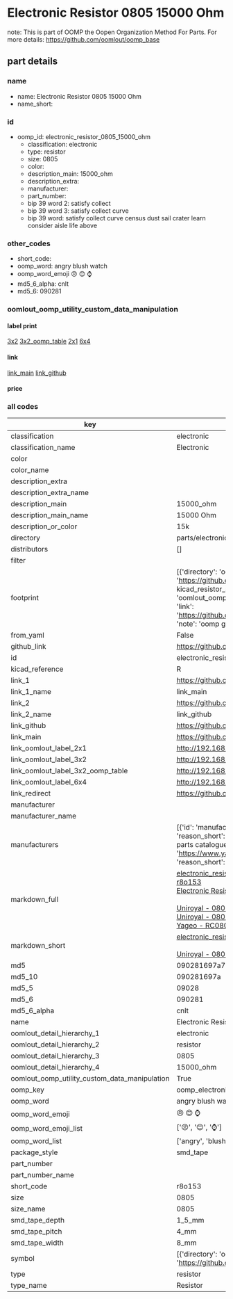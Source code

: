 # Electronic Resistor 0805 15000 Ohm  

note: This is part of OOMP the Oopen Organization Method For Parts. For more details: https://github.com/oomlout/oomp_base

##  part details
  







### name
* name: Electronic Resistor 0805 15000 Ohm
* name_short: 
### id
* oomp_id: electronic_resistor_0805_15000_ohm
  * classification: electronic
  * type: resistor
  * size: 0805
  * color: 
  * description_main: 15000_ohm
  * description_extra: 
  * manufacturer: 
  * part_number: 
  * bip 39 word 2: satisfy collect
  * bip 39 word 3: satisfy collect curve
  * bip 39 word: satisfy collect curve census dust sail crater learn consider aisle life above

### other_codes
* short_code: 
* oomp_word: angry blush watch
* oomp_word_emoji :angry: :blush: :watch:
* md5_6_alpha: cnlt
* md5_6: 090281






### oomlout_oomp_utility_custom_data_manipulation
#### label print
[3x2](http://192.168.1.245:1112/?label=oomp%20cnlt)
[3x2_oomp_table](http://192.168.1.108:1112/?label=oomp%20cnlt)
[2x1](http://192.168.1.242:1112/?label=oomp%20cnlt)
[6x4](http://192.168.1.55:1112/?label=oomp%20cnlt)    

#### link

[link_main](https://github.com/oomlout/oomlout_oomp_version_1_messy/tree/main/parts/electronic_resistor_0805_15000_ohm) [link_github](https://github.com/oomlout/oomlout_oomp_version_1_messy/tree/main/parts/electronic_resistor_0805_15000_ohm)                             

#### price







### all codes 
| key | value |  
| --- | --- |  
| classification | electronic |  
| classification_name | Electronic |  
| color |  |  
| color_name |  |  
| description_extra |  |  
| description_extra_name |  |  
| description_main | 15000_ohm |  
| description_main_name | 15000 Ohm |  
| description_or_color | 15k |  
| directory | parts/electronic_resistor_0805_15000_ohm |  
| distributors | [] |  
| filter |  |  
| footprint | [{'directory': 'oomlout_oomp_footprint_bot/footprints/kicad_resistor_smd_r_0805_2012metric//working/working.kicad_mod', 'index': 0, 'link': 'https://github.com/oomlout/oomlout_oomp_footprint_bot/tree/main/foootprntss/kicad_resistor_smd_r_0805_2012metric', 'note': 'source footprint kicad_resistor_smd_r_0805_2012metric', 'oomp_key': 'oomp_kicad_resistor_smd_r_0805_2012metric'}, {'directory': 'oomlout_oomp_footprint_bot/footprints/oomlout_oomlout_oomp_part_footprints_r8o153_electronic_resistor_0805_15000_ohm//working/working.kicad_mod', 'index': 1, 'link': 'https://github.com/oomlout/oomlout_oomp_footprint_bot/tree/main/foootprntss/oomlout_oomlout_oomp_part_footprints_r8o153_electronic_resistor_0805_15000_ohm', 'note': 'oomp generated footprint', 'oomp_key': 'oomp_oomlout_oomlout_oomp_part_footprints_r8o153_electronic_resistor_0805_15000_ohm'}] |  
| from_yaml | False |  
| github_link | https://github.com/oomlout/oomlout_oomp_part_src/tree/main/parts/electronic_resistor_0805_15000_ohm |  
| id | electronic_resistor_0805_15000_ohm |  
| kicad_reference | R |  
| link_1 | https://github.com/oomlout/oomlout_oomp_version_1_messy/tree/main/parts/electronic_resistor_0805_15000_ohm |  
| link_1_name | link_main |  
| link_2 | https://github.com/oomlout/oomlout_oomp_version_1_messy/tree/main/parts/electronic_resistor_0805_15000_ohm |  
| link_2_name | link_github |  
| link_github | https://github.com/oomlout/oomlout_oomp_version_1_messy/tree/main/parts/electronic_resistor_0805_15000_ohm |  
| link_main | https://github.com/oomlout/oomlout_oomp_version_1_messy/tree/main/parts/electronic_resistor_0805_15000_ohm |  
| link_oomlout_label_2x1 | http://192.168.1.242:1112/?label=oomp%20cnlt |  
| link_oomlout_label_3x2 | http://192.168.1.245:1112/?label=oomp%20cnlt |  
| link_oomlout_label_3x2_oomp_table | http://192.168.1.108:1112/?label=oomp%20cnlt |  
| link_oomlout_label_6x4 | http://192.168.1.55:1112/?label=oomp%20cnlt |  
| link_redirect | https://github.com/oomlout/oomlout_oomp_version_1_messy/tree/main/parts/electronic_resistor_0805_15000_ohm |  
| manufacturer |  |  
| manufacturer_name |  |  
| manufacturers | [{'id': 'manufacturer_uniroyal', 'link': '', 'name': 'Uniroyal', 'note': {'reason': 'did this one first, but not in jlc pcb basic parts and 1 percent are and they are the same price', 'reason_short': 'not in jlc basic parts'}, 'part_number': '0805W8J0153T5E'}, {'id': 'manufacturer_uniroyal', 'link': '', 'name': 'Uniroyal', 'note': {'reason': 'in the jlc basic parts catalogue', 'reason_short': 'jlc basic part'}, 'part_number': '0805W8F1502T5E'}, {'id': 'manufacturer_yageo', 'link': 'https://www.yageo.com/en/Chart/Download/pdf/RC0805JR-0715KL', 'name': 'Yageo', 'note': {'reason': 'yageo is a commonly cross referenced part number', 'reason_short': 'available everywhere'}, 'part_number': 'RC0805JR-0715KL'}] |  
| markdown_full | [electronic_resistor_0805_15000_ohm](none)<br>[r8o153](none)<br>[Electronic Resistor 0805 15000 Ohm](none)<br><br>[Uniroyal - 0805W8J0153T5E- not in jlc basic parts]() [(L)  ](https://www.lcsc.com/search?q=0805W8J0153T5E)[(D)  ](https://www.digikey.com/en/products?keywords=0805W8J0153T5E)[(M)  ](https://www.mouser.com/Search/Refine?Keyword=0805W8J0153T5E)[(N)  ](https://www.newark.com/search?st=0805W8J0153T5E)[(SZ)  ](https://so.szlcsc.com/global.html?k=0805W8J0153T5E)<br>[Uniroyal - 0805W8F1502T5E- jlc basic part]() [(L)  ](https://www.lcsc.com/search?q=0805W8F1502T5E)[(D)  ](https://www.digikey.com/en/products?keywords=0805W8F1502T5E)[(M)  ](https://www.mouser.com/Search/Refine?Keyword=0805W8F1502T5E)[(N)  ](https://www.newark.com/search?st=0805W8F1502T5E)[(SZ)  ](https://so.szlcsc.com/global.html?k=0805W8F1502T5E)<br>[Yageo - RC0805JR-0715KL- available everywhere](https://www.yageo.com/en/Chart/Download/pdf/RC0805JR-0715KL) [(L)  ](https://www.lcsc.com/search?q=RC0805JR-0715KL)[(D)  ](https://www.digikey.com/en/products?keywords=RC0805JR-0715KL)[(M)  ](https://www.mouser.com/Search/Refine?Keyword=RC0805JR-0715KL)[(N)  ](https://www.newark.com/search?st=RC0805JR-0715KL)[(SZ)  ](https://so.szlcsc.com/global.html?k=RC0805JR-0715KL)<br> |  
| markdown_short | [electronic_resistor_0805_15000_ohm](none)<br><br>[Uniroyal - 0805W8J0153T5E- not in jlc basic parts]()[Uniroyal - 0805W8F1502T5E- jlc basic part]()[Yageo - RC0805JR-0715KL- available everywhere](https://www.yageo.com/en/Chart/Download/pdf/RC0805JR-0715KL) |  
| md5 | 090281697a7ec652f8a222546c8b65fa |  
| md5_10 | 090281697a |  
| md5_5 | 09028 |  
| md5_6 | 090281 |  
| md5_6_alpha | cnlt |  
| name | Electronic Resistor 0805 15000 Ohm |  
| oomlout_detail_hierarchy_1 | electronic |  
| oomlout_detail_hierarchy_2 | resistor |  
| oomlout_detail_hierarchy_3 | 0805 |  
| oomlout_detail_hierarchy_4 | 15000_ohm |  
| oomlout_oomp_utility_custom_data_manipulation | True |  
| oomp_key | oomp_electronic_resistor_0805_15000_ohm |  
| oomp_word | angry blush watch |  
| oomp_word_emoji | :angry: :blush: :watch: |  
| oomp_word_emoji_list | [':angry:', ':blush:', ':watch:'] |  
| oomp_word_list | ['angry', 'blush', 'watch'] |  
| package_style | smd_tape |  
| part_number |  |  
| part_number_name |  |  
| short_code | r8o153 |  
| size | 0805 |  
| size_name | 0805 |  
| smd_tape_depth | 1_5_mm |  
| smd_tape_pitch | 4_mm |  
| smd_tape_width | 8_mm |  
| symbol | [{'directory': 'oomlout_oomp_symbol_bot/symbols/kicad_device_r//working/working.kicad_sym', 'index': 0, 'link': 'https://github.com/oomlout/oomlout_oomp_symbol_bot/tree/main/symbols/kicad_device_r', 'oomp_key': 'oomp_kicad_device_r'}] |  
| type | resistor |  
| type_name | Resistor |  
